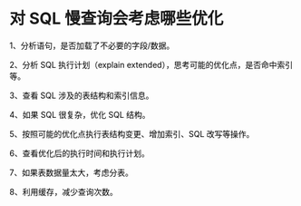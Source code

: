 # 对 SQL 慢查询会考虑哪些优化

<font style="color:rgb(0,0,0);">1、分析语句，是否加载了不必要的字段/数据。 </font>

<font style="color:rgb(0,0,0);">2、分析 SQL 执行计划（explain extended），思考可能的优化点，是否命中索引等。 </font>

<font style="color:rgb(0,0,0);">3、查看 SQL 涉及的表结构和索引信息。 </font>

<font style="color:rgb(0,0,0);">4、如果 SQL 很复杂，优化 SQL 结构。 </font>

<font style="color:rgb(0,0,0);">5、按照可能的优化点执行表结构变更、增加索引、SQL 改写等操作。 </font>

<font style="color:rgb(0,0,0);">6、查看优化后的执行时间和执行计划。 </font>

<font style="color:rgb(0,0,0);">7、如果表数据量太大，考虑分表。 </font>

<font style="color:rgb(0,0,0);">8、利用缓存，减少查询次数。</font>
